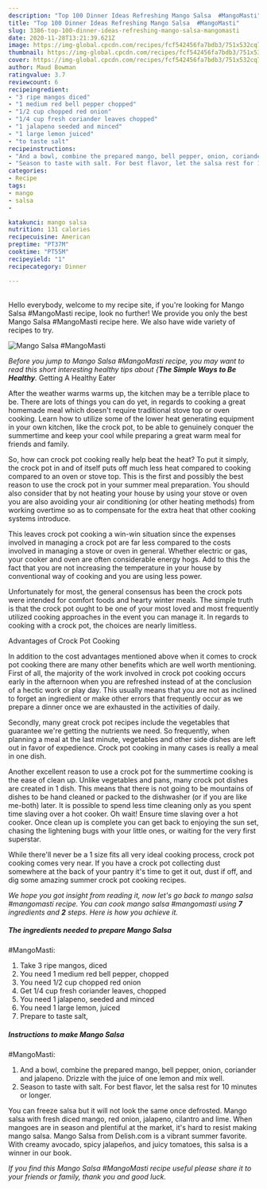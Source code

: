 ```yaml
---
description: "Top 100 Dinner Ideas Refreshing Mango Salsa  #MangoMasti"
title: "Top 100 Dinner Ideas Refreshing Mango Salsa  #MangoMasti"
slug: 3386-top-100-dinner-ideas-refreshing-mango-salsa-mangomasti
date: 2020-11-28T13:21:39.621Z
image: https://img-global.cpcdn.com/recipes/fcf542456fa7bdb3/751x532cq70/mango-salsa-mangomasti-recipe-main-photo.jpg
thumbnail: https://img-global.cpcdn.com/recipes/fcf542456fa7bdb3/751x532cq70/mango-salsa-mangomasti-recipe-main-photo.jpg
cover: https://img-global.cpcdn.com/recipes/fcf542456fa7bdb3/751x532cq70/mango-salsa-mangomasti-recipe-main-photo.jpg
author: Maud Bowman
ratingvalue: 3.7
reviewcount: 6
recipeingredient:
- "3 ripe mangos diced"
- "1 medium red bell pepper chopped"
- "1/2 cup chopped red onion"
- "1/4 cup fresh coriander leaves chopped"
- "1 jalapeno seeded and minced"
- "1 large lemon juiced"
- "to taste salt"
recipeinstructions:
- "And a bowl, combine the prepared mango, bell pepper, onion, coriander and jalapeno. Drizzle with the juice of one lemon and mix well."
- "Season to taste with salt. For best flavor, let the salsa rest for 10 minutes or longer."
categories:
- Recipe
tags:
- mango
- salsa
- 

katakunci: mango salsa  
nutrition: 131 calories
recipecuisine: American
preptime: "PT37M"
cooktime: "PT55M"
recipeyield: "1"
recipecategory: Dinner

---
```

<br>
Hello everybody, welcome to my recipe site, if you're looking for Mango Salsa 
#MangoMasti recipe, look no further! We provide you only the best Mango Salsa 
#MangoMasti recipe here. We also have wide variety of recipes to try.
<br>


![Mango Salsa 
#MangoMasti](https://img-global.cpcdn.com/recipes/fcf542456fa7bdb3/751x532cq70/mango-salsa-mangomasti-recipe-main-photo.jpg)

<i>Before you jump to Mango Salsa 
#MangoMasti recipe, you may want to read this short interesting healthy tips about {<strong>The Simple Ways to Be Healthy</strong>.</i>
Getting A Healthy Eater


After the weather warms warms up, the kitchen may be a terrible place to be. There are lots of things you can do yet, in regards to cooking a great homemade meal which doesn't require traditional stove top or oven cooking. Learn how to utilize some of the lower heat generating equipment in your own kitchen, like the crock pot, to be able to genuinely conquer the summertime and keep your cool while preparing a great warm meal for friends and family.

So, how can crock pot cooking really help beat the heat? To put it simply, the crock pot in and of itself puts off much less heat compared to cooking compared to an oven or stove top. This is the first and possibly the best reason to use the crock pot in your summer meal preparation. You should also consider that by not heating your house by using your stove or oven you are also avoiding your air conditioning (or other heating methods) from working overtime so as to compensate for the extra heat that other cooking systems introduce.

This leaves crock pot cooking a win-win situation since the expenses involved in managing a crock pot are far less compared to the costs involved in managing a stove or oven in general. Whether electric or gas, your cooker and oven are often considerable energy hogs. Add to this the fact that you are not increasing the temperature in your house by conventional way of cooking and you are using less power.

Unfortunately for most, the general consensus has been the crock pots were intended for comfort foods and hearty winter meals.  The simple truth is that the crock pot ought to be one of your most loved and most frequently utilized cooking approaches in the event you can manage it. In regards to cooking with a crock pot, the choices are nearly limitless.  

Advantages of Crock Pot Cooking

In addition to the cost advantages mentioned above when it comes to crock pot cooking there are many other benefits which are well worth mentioning. First of all, the majority of the work involved in crock pot cooking occurs early in the afternoon when you are refreshed instead of at the conclusion of a hectic work or play day. This usually means that you are not as inclined to forget an ingredient or make other errors that frequently occur as we prepare a dinner once we are exhausted in the activities of daily.

Secondly, many great crock pot recipes include the vegetables that guarantee we're getting the nutrients we need. So frequently, when planning a meal at the last minute, vegetables and other side dishes are left out in favor of expedience. Crock pot cooking in many cases is really a meal in one dish.

Another excellent reason to use a crock pot for the summertime cooking is the ease of clean up.  Unlike vegetables and pans, many crock pot dishes are created in 1 dish. This means that there is not going to be mountains of dishes to be hand cleaned or packed to the dishwasher (or if you are like me-both) later. It is possible to spend less time cleaning only as you spent time slaving over a hot cooker. Oh wait! Ensure time slaving over a hot cooker. Once clean up is complete you can get back to enjoying the sun set, chasing the lightening bugs with your little ones, or waiting for the very first superstar.

While there'll never be a 1 size fits all very ideal cooking process, crock pot cooking comes very near. If you have a crock pot collecting dust somewhere at the back of your pantry it's time to get it out, dust if off, and dig some amazing summer crock pot cooking recipes.


<i>We hope you got insight from reading it, now let's go back to mango salsa 
#mangomasti recipe. You can cook mango salsa 
#mangomasti using <strong>7</strong> ingredients and <strong>2</strong> steps. Here is how you achieve it.
</i>

##### The ingredients needed to prepare Mango Salsa 
#MangoMasti:

1. Take 3 ripe mangos, diced
1. You need 1 medium red bell pepper, chopped
1. You need 1/2 cup chopped red onion
1. Get 1/4 cup fresh coriander leaves, chopped
1. You need 1 jalapeno, seeded and minced
1. You need 1 large lemon, juiced
1. Prepare to taste salt,


##### Instructions to make Mango Salsa 
#MangoMasti:

1. And a bowl, combine the prepared mango, bell pepper, onion, coriander and jalapeno. Drizzle with the juice of one lemon and mix well.
1. Season to taste with salt. For best flavor, let the salsa rest for 10 minutes or longer.


You can freeze salsa but it will not look the same once defrosted. Mango salsa with fresh diced mango, red onion, jalapeno, cilantro and lime. When mangoes are in season and plentiful at the market, it&#39;s hard to resist making mango salsa. Mango Salsa from Delish.com is a vibrant summer favorite. With creamy avocado, spicy jalapeños, and juicy tomatoes, this salsa is a winner in our book. 

<i>If you find this Mango Salsa 
#MangoMasti recipe useful please share it to your friends or family, thank you and good luck.</i>
